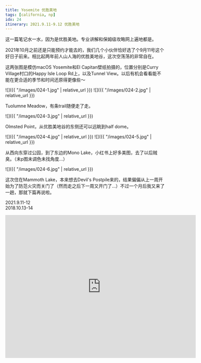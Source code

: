 ```yaml
---
title: Yosemite 优胜美地
tags: [california, np]
idx: 24
itinerary: 2021.9.11-9.12 优胜美地
---
```


这一篇笔记水一水，因为是优胜美地。专业讲解和保姆级攻略网上遍地都是。

2021年10月之前还是只能预约才能去的，我们几个小伙伴恰好选了个9月11号这个好日子前来。相比起两年前人山人海的优胜美地谷，这次空荡荡的非常自在。

这两张图是模仿macOS Yosemite和El Capitan壁纸拍摄的，位置分别是Curry Village村口的Happy Isle Loop Rd上，以及Tunnel View。以后有机会看看能不能在更合适的季节和时间还原得更像些～

![]({{ "/images/024-1.jpg" | relative_url }})
![]({{ "/images/024-2.jpg" | relative_url }})

Tuolumne Meadow，有条trail随便走了走。

![]({{ "/images/024-3.jpg" | relative_url }})

Olmsted Point，从优胜美地谷的东侧还可以远眺到half dome。

![]({{ "/images/024-4.jpg" | relative_url }})
![]({{ "/images/024-5.jpg" | relative_url }})

从西向东穿过公园，到了东边的Mono Lake，小红书上好多美图，去了以后贼臭。（未p图未调色未找角度…）

![]({{ "/images/024-6.jpg" | relative_url }})

这次住在Mammoth Lake，本来想去Devil's Postpile来的，结果偏偏从上一周开始为了防范火灾而关门了（然而走之后下一周又开门了…）不过一个月后我又来了一趟，那就下篇再说啦。

2021.9.11-12<br>
2018.10.13-14

<iframe src="https://www.google.com/maps/embed?pb=!1m18!1m12!1m3!1d403237.0378294015!2d-119.83130484574943!3d37.85351939003636!2m3!1f0!2f0!3f0!3m2!1i1024!2i768!4f13.1!3m3!1m2!1s0x8096f09df58aecc5%3A0x2d249c2ced8003fe!2sYosemite%20National%20Park!5e0!3m2!1sen!2sus!4v1652151200863!5m2!1sen!2sus" width="600" height="450" style="border:0;" allowfullscreen="" loading="lazy" referrerpolicy="no-referrer-when-downgrade"></iframe>
